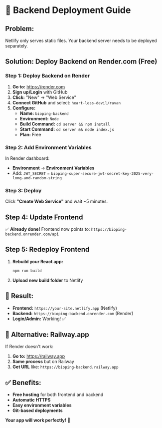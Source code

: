 # 🚀 Backend Deployment Guide

## **Problem:** 
Netlify only serves static files. Your backend server needs to be deployed separately.

## **Solution: Deploy Backend on Render.com (Free)**

### **Step 1: Deploy Backend on Render**

1. **Go to:** https://render.com
2. **Sign up/Login** with GitHub
3. **Click:** "New" → "Web Service"
4. **Connect GitHub** and select: `heart-less-devil/ravan`
5. **Configure:**
   - **Name:** `bioping-backend`
   - **Environment:** `Node`
   - **Build Command:** `cd server && npm install`
   - **Start Command:** `cd server && node index.js`
   - **Plan:** Free

### **Step 2: Add Environment Variables**

In Render dashboard:
- **Environment** → **Environment Variables**
- Add: `JWT_SECRET` = `bioping-super-secure-jwt-secret-key-2025-very-long-and-random-string`

### **Step 3: Deploy**

Click **"Create Web Service"** and wait ~5 minutes.

## **Step 4: Update Frontend**

✅ **Already done!** Frontend now points to: `https://bioping-backend.onrender.com/api`

## **Step 5: Redeploy Frontend**

1. **Rebuild your React app:**
   ```bash
   npm run build
   ```

2. **Upload new build folder** to Netlify

## **🎯 Result:**

- **Frontend:** `https://your-site.netlify.app` (Netlify)
- **Backend:** `https://bioping-backend.onrender.com` (Render)
- **Login/Admin:** Working! ✅

## **🔧 Alternative: Railway.app**

If Render doesn't work:
1. **Go to:** https://railway.app
2. **Same process** but on Railway
3. **Get URL** like: `https://bioping-backend.railway.app`

## **✅ Benefits:**

- **Free hosting** for both frontend and backend
- **Automatic HTTPS**
- **Easy environment variables**
- **Git-based deployments**

**Your app will work perfectly!** 🎉 